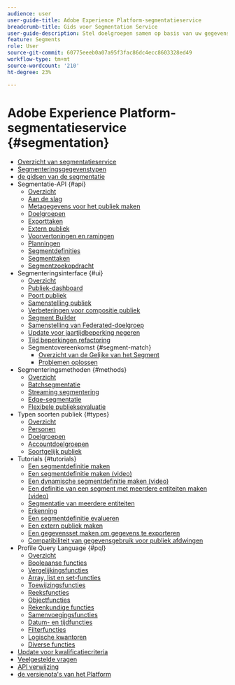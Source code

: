 ```yaml
---
audience: user
user-guide-title: Adobe Experience Platform-segmentatieservice
breadcrumb-title: Gids voor Segmentation Service
user-guide-description: Stel doelgroepen samen op basis van uw gegevens voor realtimeklantprofielen met behulp van door Adobe Experience Platform gegenereerde segmentdefinities of externe bronnen.
feature: Segments
role: User
source-git-commit: 60775eeeb0a07a95f3fac86dc4ecc8603328ed49
workflow-type: tm+mt
source-wordcount: '210'
ht-degree: 23%

---
```



# Adobe Experience Platform-segmentatieservice {#segmentation}

- [Overzicht van segmentatieservice](home.md)
- [Segmenteringsgegevenstypen](data-types.md)
- [ de gidsen van de segmentatie ](https://experienceleague.adobe.com/docs/experience-platform/profile/guardrails.html#segmentation-guardrails)
- Segmentatie-API {#api}
   - [Overzicht](api/overview.md)
   - [Aan de slag](api/getting-started.md)
   - [Metagegevens voor het publiek maken](api/create-audience.md)
   - [Doelgroepen](api/audiences.md)
   - [Exporttaken](api/export-jobs.md)
   - [Extern publiek](api/external-audiences.md)
   - [Voorvertoningen en ramingen](api/previews-and-estimates.md)
   - [Planningen](api/schedules.md)
   - [Segmentdefinities](api/segment-definitions.md)
   - [Segmenttaken](api/segment-jobs.md)
   - [Segmentzoekopdracht](api/segment-search.md)
- Segmenteringsinterface {#ui}
   - [Overzicht](ui/overview.md)
   - [Publiek-dashboard](ui/audience-dashboard.md)
   - [Poort publiek](ui/audience-portal.md)
   - [Samenstelling publiek](ui/audience-composition.md)
   - [Verbeteringen voor compositie publiek](ui/composition-enhancements.md)
   - [Segment Builder](ui/segment-builder.md)
   - [Samenstelling van Federated-doelgroep](https://experienceleague.adobe.com/nl/docs/federated-audience-composition/using/home)
   - [Update voor jaartijdbeperking negeren](ui/ignore-year.md)
   - [Tijd beperkingen refactoring](ui/segment-refactoring.md)
   - Segmentovereenkomst {#segment-match}
      - [ Overzicht van de Gelijke van het Segment ](ui/segment-match/overview.md)
      - [Problemen oplossen](ui/segment-match/troubleshooting.md)
- Segmenteringsmethoden {#methods}
   - [Overzicht](methods/overview.md)
   - [Batchsegmentatie](methods/batch-segmentation.md)
   - [Streaming segmentering](methods/streaming-segmentation.md)
   - [Edge-segmentatie](methods/edge-segmentation.md)
   - [Flexibele publieksevaluatie](methods/flexible-audience-evaluation.md)
- Typen soorten publiek {#types}
   - [Overzicht](types/overview.md)
   - [Personen](types/people-audiences.md)
   - [Doelgroepen](types/prospect-audiences.md)
   - [Accountdoelgroepen](types/account-audiences.md)
   - [Soortgelijk publiek](types/lookalike-audiences.md)
- Tutorials {#tutorials}
   - [Een segmentdefinitie maken](tutorials/create-a-segment.md)
   - [Een segmentdefinitie maken (video)](video/create-segment.md)
   - [Een dynamische segmentdefinitie maken (video)](video/create-a-dynamic-segment.md)
   - [Een definitie van een segment met meerdere entiteiten maken (video)](video/create-multi-entity-segments.md)
   - [Segmentatie van meerdere entiteiten](tutorials/multi-entity-segmentation.md)
   - [Erkenning](tutorials/consents.md)
   - [Een segmentdefinitie evalueren](tutorials/evaluate-a-segment.md)
   - [Een extern publiek maken](tutorials/create-external-audience.md)
   - [Een gegevensset maken om gegevens te exporteren](tutorials/create-dataset-export-segment.md)
   - [Compatibiliteit van gegevensgebruik voor publiek afdwingen](tutorials/governance.md)
- Profile Query Language {#pql}
   - [Overzicht](pql/overview.md)
   - [Booleaanse functies](pql/boolean-functions.md)
   - [Vergelijkingsfuncties](pql/comparison-functions.md)
   - [Array, list en set-functies](pql/array-functions.md)
   - [Toewijzingsfuncties](pql/map-functions.md)
   - [Reeksfuncties](pql/string-functions.md)
   - [Objectfuncties](pql/object-functions.md)
   - [Rekenkundige functies](pql/arithmetic-functions.md)
   - [Samenvoegingsfuncties](pql/aggregation-functions.md)
   - [Datum- en tijdfuncties](pql/datetime-functions.md)
   - [Filterfuncties](pql/filter-functions.md)
   - [Logische kwantoren](pql/logical-quantifiers.md)
   - [Diverse functies](pql/misc-functions.md)
- [Update voor kwalificatiecriteria](./eligibility-criteria-update.md)
- [Veelgestelde vragen](./faq.md)
- [ API verwijzing ](https://www.adobe.io/experience-platform-apis/references/segmentation/)
- [ de versienota&#39;s van het Platform ](https://experienceleague.adobe.com/en/docs/experience-platform/release-notes/latest)